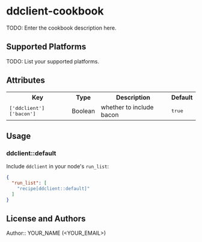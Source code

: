 # ddclient-cookbook

TODO: Enter the cookbook description here.

## Supported Platforms

TODO: List your supported platforms.

## Attributes

<table>
  <tr>
    <th>Key</th>
    <th>Type</th>
    <th>Description</th>
    <th>Default</th>
  </tr>
  <tr>
    <td><tt>['ddclient']['bacon']</tt></td>
    <td>Boolean</td>
    <td>whether to include bacon</td>
    <td><tt>true</tt></td>
  </tr>
</table>

## Usage

### ddclient::default

Include `ddclient` in your node's `run_list`:

```json
{
  "run_list": [
    "recipe[ddclient::default]"
  ]
}
```

## License and Authors

Author:: YOUR_NAME (<YOUR_EMAIL>)
